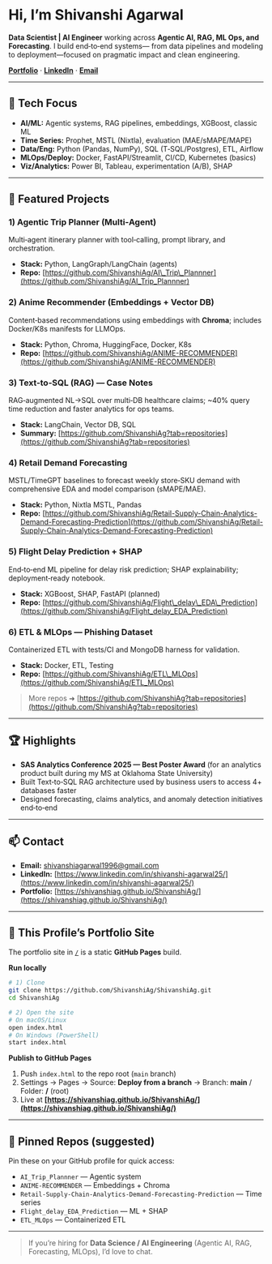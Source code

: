 # Hi, I’m Shivanshi Agarwal

**Data Scientist | AI Engineer** working across **Agentic AI, RAG, ML Ops, and Forecasting**. I build end‑to‑end systems— from data pipelines and modeling to deployment—focused on pragmatic impact and clean engineering.

[**Portfolio**](https://shivanshiag.github.io/ShivanshiAg/) · [**LinkedIn**](https://www.linkedin.com/in/shivanshi-agarwal25/) · [**Email**](mailto:shivanshiagarwal1996@gmail.com)

---

## 🔧 Tech Focus

* **AI/ML:** Agentic systems, RAG pipelines, embeddings, XGBoost, classic ML
* **Time Series:** Prophet, MSTL (Nixtla), evaluation (MAE/sMAPE/MAPE)
* **Data/Eng:** Python (Pandas, NumPy), SQL (T‑SQL/Postgres), ETL, Airflow
* **MLOps/Deploy:** Docker, FastAPI/Streamlit, CI/CD, Kubernetes (basics)
* **Viz/Analytics:** Power BI, Tableau, experimentation (A/B), SHAP

---

## 🚀 Featured Projects

### 1) Agentic Trip Planner (Multi‑Agent)

Multi‑agent itinerary planner with tool‑calling, prompt library, and orchestration.

* **Stack:** Python, LangGraph/LangChain (agents)
* **Repo:** [https://github.com/ShivanshiAg/AI\_Trip\_Plannner](https://github.com/ShivanshiAg/AI_Trip_Plannner)

### 2) Anime Recommender (Embeddings + Vector DB)

Content‑based recommendations using embeddings with **Chroma**; includes Docker/K8s manifests for LLMOps.

* **Stack:** Python, Chroma, HuggingFace, Docker, K8s
* **Repo:** [https://github.com/ShivanshiAg/ANIME-RECOMMENDER](https://github.com/ShivanshiAg/ANIME-RECOMMENDER)

### 3) Text‑to‑SQL (RAG) — Case Notes

RAG‑augmented NL→SQL over multi‑DB healthcare claims; \~40% query time reduction and faster analytics for ops teams.

* **Stack:** LangChain, Vector DB, SQL
* **Summary:** [https://github.com/ShivanshiAg?tab=repositories](https://github.com/ShivanshiAg?tab=repositories)

### 4) Retail Demand Forecasting

MSTL/TimeGPT baselines to forecast weekly store‑SKU demand with comprehensive EDA and model comparison (sMAPE/MAE).

* **Stack:** Python, Nixtla MSTL, Pandas
* **Repo:** [https://github.com/ShivanshiAg/Retail-Supply-Chain-Analytics-Demand-Forecasting-Prediction](https://github.com/ShivanshiAg/Retail-Supply-Chain-Analytics-Demand-Forecasting-Prediction)

### 5) Flight Delay Prediction + SHAP

End‑to‑end ML pipeline for delay risk prediction; SHAP explainability; deployment‑ready notebook.

* **Stack:** XGBoost, SHAP, FastAPI (planned)
* **Repo:** [https://github.com/ShivanshiAg/Flight\_delay\_EDA\_Prediction](https://github.com/ShivanshiAg/Flight_delay_EDA_Prediction)

### 6) ETL & MLOps — Phishing Dataset

Containerized ETL with tests/CI and MongoDB harness for validation.

* **Stack:** Docker, ETL, Testing
* **Repo:** [https://github.com/ShivanshiAg/ETL\_MLOps](https://github.com/ShivanshiAg/ETL_MLOps)

> More repos ➜ [https://github.com/ShivanshiAg?tab=repositories](https://github.com/ShivanshiAg?tab=repositories)

---

## 🏆 Highlights

* **SAS Analytics Conference 2025 — Best Poster Award** (for an analytics product built during my MS at Oklahoma State University)
* Built Text‑to‑SQL RAG architecture used by business users to access 4+ databases faster
* Designed forecasting, claims analytics, and anomaly detection initiatives end‑to‑end

---

## 📫 Contact

* **Email:** [shivanshiagarwal1996@gmail.com](mailto:shivanshiagarwal1996@gmail.com)
* **LinkedIn:** [https://www.linkedin.com/in/shivanshi-agarwal25/](https://www.linkedin.com/in/shivanshi-agarwal25/)
* **Portfolio:** [https://shivanshiag.github.io/ShivanshiAg/](https://shivanshiag.github.io/ShivanshiAg/)

---

## 🧩 This Profile’s Portfolio Site

The portfolio site in [`/`](https://github.com/ShivanshiAg/ShivanshiAg) is a static **GitHub Pages** build.

**Run locally**

```bash
# 1) Clone
git clone https://github.com/ShivanshiAg/ShivanshiAg.git
cd ShivanshiAg

# 2) Open the site
# On macOS/Linux
open index.html
# On Windows (PowerShell)
start index.html
```

**Publish to GitHub Pages**

1. Push `index.html` to the repo root (`main` branch)
2. Settings → Pages → Source: **Deploy from a branch** → Branch: **main** / Folder: **/** (root)
3. Live at **[https://shivanshiag.github.io/ShivanshiAg/](https://shivanshiag.github.io/ShivanshiAg/)**

---

## 🔖 Pinned Repos (suggested)

Pin these on your GitHub profile for quick access:

* `AI_Trip_Plannner` — Agentic system
* `ANIME-RECOMMENDER` — Embeddings + Chroma
* `Retail-Supply-Chain-Analytics-Demand-Forecasting-Prediction` — Time series
* `Flight_delay_EDA_Prediction` — ML + SHAP
* `ETL_MLOps` — Containerized ETL

---

> If you’re hiring for **Data Science / AI Engineering** (Agentic AI, RAG, Forecasting, MLOps), I’d love to chat.
